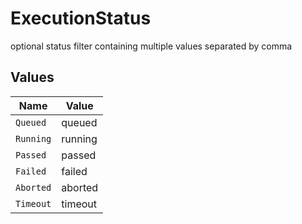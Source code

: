 # ExecutionStatus

optional status filter containing multiple values separated by comma


## Values

| Name      | Value     |
| --------- | --------- |
| `Queued`  | queued    |
| `Running` | running   |
| `Passed`  | passed    |
| `Failed`  | failed    |
| `Aborted` | aborted   |
| `Timeout` | timeout   |